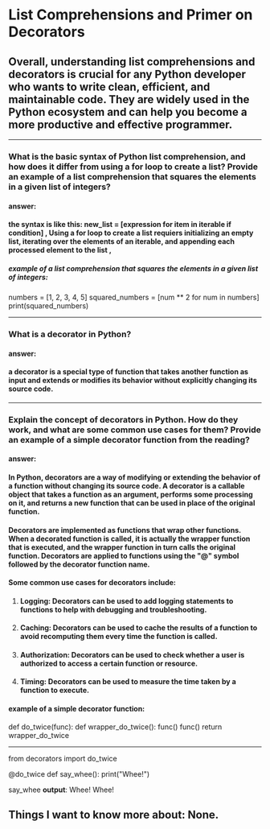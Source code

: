 # List Comprehensions and Primer on Decorators
## Overall, understanding list comprehensions and decorators is crucial for any Python developer who wants to write clean, efficient, and maintainable code. They are widely used in the Python ecosystem and can help you become a more productive and effective programmer.
---
### What is the basic syntax of Python list comprehension, and how does it differ from using a for loop to create a list? Provide an example of a list comprehension that squares the elements in a given list of integers?
#### answer:
#### the syntax is like this: new_list = [expression for item in iterable if condition] , Using a for loop to create a list requiers initializing an empty list, iterating over the elements of an iterable, and appending each processed element to the list , 
##### example of a list comprehension that squares the elements in a given list of integers:
numbers = [1, 2, 3, 4, 5]
squared_numbers = [num ** 2 for num in numbers]
print(squared_numbers)

---
### What is a decorator in Python?
#### answer:
#### a decorator is a special type of function that takes another function as input and extends or modifies its behavior without explicitly changing its source code.

---
### Explain the concept of decorators in Python. How do they work, and what are some common use cases for them? Provide an example of a simple decorator function from the reading?
#### answer: 
#### In Python, decorators are a way of modifying or extending the behavior of a function without changing its source code. A decorator is a callable object that takes a function as an argument, performs some processing on it, and returns a new function that can be used in place of the original function.

#### Decorators are implemented as functions that wrap other functions. When a decorated function is called, it is actually the wrapper function that is executed, and the wrapper function in turn calls the original function. Decorators are applied to functions using the "@" symbol followed by the decorator function name.

#### Some common use cases for decorators include:

1. #### Logging: Decorators can be used to add logging statements to functions to help with debugging and troubleshooting.

2. #### Caching: Decorators can be used to cache the results of a function to avoid recomputing them every time the function is called.

3. #### Authorization: Decorators can be used to check whether a user is authorized to access a certain function or resource.

4. #### Timing: Decorators can be used to measure the time taken by a function to execute.

#### example of a simple decorator function:
def do_twice(func):
    def wrapper_do_twice():
        func()
        func()
    return wrapper_do_twice

---

from decorators import do_twice

@do_twice
def say_whee():
    print("Whee!")

say_whee
**output**: 
Whee!
Whee!


## Things I want to know more about: None.